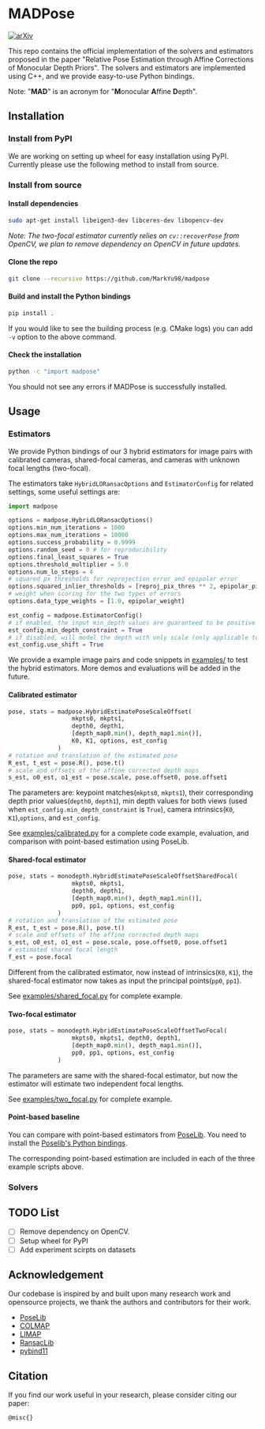 # MADPose

<a href="https://arxiv.org/abs/"><img src='https://img.shields.io/badge/arXiv-Paper-red?logo=arxiv&logoColor=white' alt='arXiv'></a>

This repo contains the official implementation of the solvers and estimators proposed in the paper "Relative Pose Estimation through Affine Corrections of Monocular Depth Priors". The solvers and estimators are implemented using C++, and we provide easy-to-use Python bindings. 

Note: "**MAD**" is an acronym for "**M**onocular **A**ffine **D**epth".

## Installation
### Install from PyPI
We are working on setting up wheel for easy installation using PyPI. Currently please use the following method to install from source.

### Install from source
#### Install dependencies
```bash
sudo apt-get install libeigen3-dev libceres-dev libopencv-dev
```
_Note: The two-focal estimator currently relies on `cv::recoverPose` from OpenCV, we plan to remove dependency on OpenCV in future updates._

#### Clone the repo
```bash
git clone --recursive https://github.com/MarkYu98/madpose
```

#### Build and install the Python bindings
```bash
pip install .
```
If you would like to see the building process (e.g. CMake logs) you can add `-v` option to the above command.

#### Check the installation
```bash
python -c "import madpose"
```
You should not see any errors if MADPose is successfully installed.

## Usage
### Estimators
We provide Python bindings of our 3 hybrid estimators for image pairs with calibrated cameras, shared-focal cameras, and cameras with unknown focal lengths (two-focal). 

The estimators take `HybridLORansacOptions` and `EstimatorConfig` for related settings, some useful settings are:
```python
import madpose

options = madpose.HybridLORansacOptions()
options.min_num_iterations = 1000
options.max_num_iterations = 10000
options.success_probability = 0.9999
options.random_seed = 0 # for reproducibility
options.final_least_squares = True
options.threshold_multiplier = 5.0
options.num_lo_steps = 4
# squared px thresholds for reprojection error and epipolar error
options.squared_inlier_thresholds = [reproj_pix_thres ** 2, epipolar_pix_thres ** 2]
# weight when scoring for the two types of errors
options.data_type_weights = [1.0, epipolar_weight]

est_config = madpose.EstimatorConfig()
# if enabled, the input min_depth values are guaranteed to be positive with the estimated depth offsets (shifts), default: True
est_config.min_depth_constraint = True
# if disabled, will model the depth with only scale (only applicable to the calibrated camera case)
est_config.use_shift = True
```

We provide a example image pairs and code snippets in [examples/](examples/) to test the hybrid estimators. More demos and evaluations will be added in the future.

#### Calibrated estimator
```python
pose, stats = madpose.HybridEstimatePoseScaleOffset(
                  mkpts0, mkpts1, 
                  depth0, depth1,
                  [depth_map0.min(), depth_map1.min()], 
                  K0, K1, options, est_config
              )
# rotation and translation of the estimated pose
R_est, t_est = pose.R(), pose.t()
# scale and offsets of the affine corrected depth maps
s_est, o0_est, o1_est = pose.scale, pose.offset0, pose.offset1
```
The parameters are: keypoint matches(`mkpts0`, `mkpts1`), their corresponding depth prior values(`depth0`, `depth1`), min depth values for both views (used when `est_config.min_depth_constraint` is `True`), camera intrinsics(`K0`, `K1`),`options`, and `est_config`.

See [examples/calibrated.py](examples/calibrated.py) for a complete code example, evaluation, and comparison with point-based estimation using PoseLib.

#### Shared-focal estimator
```python
pose, stats = monodepth.HybridEstimatePoseScaleOffsetSharedFocal(
                  mkpts0, mkpts1, 
                  depth0, depth1,
                  [depth_map0.min(), depth_map1.min()], 
                  pp0, pp1, options, est_config
              )
# rotation and translation of the estimated pose
R_est, t_est = pose.R(), pose.t()
# scale and offsets of the affine corrected depth maps
s_est, o0_est, o1_est = pose.scale, pose.offset0, pose.offset1
# estimated shared focal length
f_est = pose.focal
```
Different from the calibrated estimator, now instead of intrinsics(`K0`, `K1`), the shared-focal estimator now takes as input the principal points(`pp0`, `pp1`).

See [examples/shared_focal.py](examples/shared_focal.py) for complete example.

#### Two-focal estimator
```python
pose, stats = monodepth.HybridEstimatePoseScaleOffsetTwoFocal(
                  mkpts0, mkpts1, depth0, depth1,
                  [depth_map0.min(), depth_map1.min()], 
                  pp0, pp1, options, est_config
              )
```
The parameters are same with the shared-focal estimator, but now the estimator will estimate two independent focal lengths.

See [examples/two_focal.py](examples/two_focal.py) for complete example.

#### Point-based baseline
You can compare with point-based estimators from [PoseLib](https://github.com/PoseLib/PoseLib). You need to install the [Poselib's Python bindings](https://github.com/PoseLib/PoseLib?tab=readme-ov-file#python-bindings). 

The corresponding point-based estimation are included in each of the three example scripts above.

### Solvers

## TODO List

- [ ] Remove dependency on OpenCV.
- [ ] Setup wheel for PyPI
- [ ] Add experiment scirpts on datasets

## Acknowledgement
Our codebase is inspired by and built upon many research work and opensource projects, we thank the authors and contributors for their work.
- [PoseLib](https://github.com/PoseLib/PoseLib)
- [COLMAP](https://github.com/colmap/colmap)
- [LIMAP](https://github.com/cvg/limap)
- [RansacLib](https://github.com/tsattler/RansacLib)
- [pybind11](https://github.com/pybind/pybind11)

## Citation
If you find our work useful in your research, please consider citing our paper:
```
@misc{}
```
